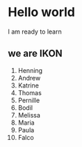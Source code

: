 # Hello world

I am ready to learn
## we are IKON
1. Henning
1. Andrew
1. Katrine
1. Thomas
1. Pernille
1. Bodil
1. Melissa
1. Maria
1. Paula
1. Falco
